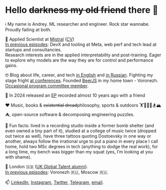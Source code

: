 # Hello ~~darkness my old friend~~ there 👋

ℹ️ My name is Andrey. ML researcher and engineer. Rock star wannabe. Proudly failing at both.

💼 Applied Scientist at [Mistral](https://mistral.ai/) ([CV](https://faillearnrepeat.net/cv))              
<ins>In previous episodes</ins>: DevX and tooling at Meta, web perf and tech lead at startups and consultancies.    
Research interests are in the applied interpretability and post-training. Eager to explore why models are the way they are for control and performance gains.    

🤓 Blog about life, career, and tech [in English](https://blog.faillearnrepeat.net/) and [in Russian](https://t.me/fail_learn_repeat). Fighting my stage fright [at conferences](https://github.com/fxlrnrpt/talks). Founded [BeerJS](https://github.com/beerjs/voronezh) in my home town - Voronezh. [Occasional program committee member](https://docs.google.com/spreadsheets/d/1G1KiWarMH9J1rRToRJFnbTwyOcwOXU056g0INIkT4_w/edit?usp=sharing).

🎵 In 2024 released an [EP](https://notsoalive.faillearnrepeat.net/) recorded almost 10 years ago with a friend

❤️ Music, books & ~~existential dread~~philosophy, sports & outdoors 🏋🥊🚴🏃🏂🏔⛺, open-source software & decomposing engineering puzzles.

🎉 Fun facts: lived in a recording studio inside a former bomb shelter (and even owned a tiny part of it), studied at a college of music twice (dropped out twice as well), have three tattoos quoting Dostoevsky in one way or another, always follow the irrational urge to put a piano in every place I call home, hold two MSc degrees in tech (anything to dodge the real work), for a long time, my bench was bigger than my squat (yes, I’m looking at you with shame).

📌 London 🇬🇧 ([UK Global Talent alumni](https://github.com/fxlrnrpt/uk-global-talent-visa-guide)).     
<ins>In previous episodes</ins>: Voronezh 🇷🇺, Moscow 🇷🇺. 

📫 [LinkedIn](https://www.linkedin.com/in/faillearnrepeat/), [Instagram](https://www.instagram.com/fxlrnrpt/), [Twitter](https://twitter.com/fxlrnrpt), [Telegram](https://t.me/fxlrnrpt), [email](mailto:andrey@faillearnrepeat.net).
